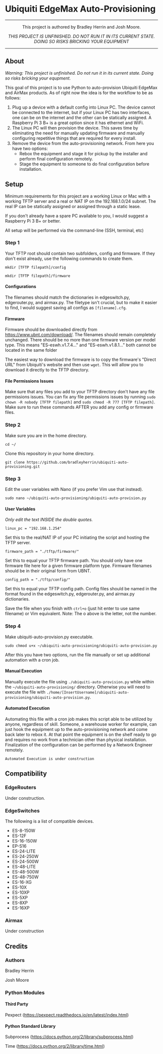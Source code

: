 # Ubiquiti EdgeMax Auto-Provisioning
---

<p align="center"> This project is authored by Bradley Herrin and Josh Moore. </p>

*<p align="center"> THIS PROJECT IS UNFINISHED. DO NOT RUN IT IN ITS CURRENT STATE. DOING SO RISKS BRICKING YOUR EQUIPMENT</P>*

---

## About
*Warning: This project is unfinished. Do not run it in its current state. Doing so risks bricking your equpment.*

This goal of this project is to use Python to auto-provision Ubiquiti EdgeMax and AirMax products. As of right now the idea is for the workflow to be as follows:

1. Plug up a device with a default config into Linux PC. The device cannot be connected to the internet, but if your Linux PC has two interfaces, one can be on the internet and the other can be statically assigned. A Raspberry Pi 3 B+ is a great option since it has ethernet and WiFi.
2. The Linux PC will then provision the device. This saves time by eliminating the need for manually updating firmware and manually configuring repetitive things that are required for every install.
3. Remove the device from the auto-provisioning network. From here you have two options:
    * Rebox the equipment and stage it for pickup by the installer and perform final configuration remotely.
    * Stage the equipment to someone to do final configuration before installation.

## Setup
Minimum requirements for this project are a working Linux or Mac with a working TFTP server and a real or NAT IP on the 192.168.1.0/24 subnet. The real IP can be statically assigned or assigned through a static lease.

If you don't already have a spare PC available to you, I would suggest a Raspberry Pi 3 B+ or better.

All setup will be performed via the command-line (SSH, terminal, etc)

### Step 1
Your TFTP root should contain two subfolders, config and firmware. If they don't exist already, use the following commands to create them.
```
mkdir [TFTP filepath]/config
```
```
mkdir [TFTP filepath]/firmware
```

#### Configurations
The filenames should match the dictionaries in edgeswitch.py, edgerouter.py, and airmax.py. The filetype isn't crucial, but to make it easier to find, I would suggest saving all configs as `[filename].cfg`.

#### Firmware
Firmware should be downloaded directly from https://www.ubnt.com/download/. The filenames should remain completely unchanged. There should be no more than one firmware version per model type. This means "ES-eswh.v1.7.4..." and "ES-eswh.v1.8.1..." both cannot be located in the same folder

The easiest way to download the firmware is to copy the firmware's "Direct URL" from Ubiquiti's website and then use `wget`. This will allow you to download it directly to the TFTP directory.

#### File Permissions Issues
Make sure that any files you add to your TFTP directory don't have any file permissions issues. You can fix any file permissions issues by running `sudo chown -R nobody [TFTP filepath]` and `sudo chmod -R 777 [TFTP filepath]`. Make sure to run these commands AFTER you add any config or firmware files.

### Step 2
Make sure you are in the home directory.
```
cd ~/
```
Clone this repository in your home directory.
```
git clone https://github.com/bradleyherrin/ubiquiti-auto-provisioning.git
```

### Step 3
Edit the user variables with Nano (if you prefer Vim use that instead).
```
sudo nano ~/ubiquiti-auto-provisioning/ubiquiti-auto-provision.py
```

#### User Variables
*Only edit the text INSIDE the double quotes.*
```
linux_pc = "192.168.1.254"
```
Set this to the real/NAT IP of your PC initiating the script and hosting the TFTP server.

```
firmware_path = "./tftp/firmware/"
```
Set this to equal your TFTP firmware path. You should only have one firmware file here for a given firmware platform type. Firmware filenames should be in their original form from UBNT.

```
config_path = "./tftp/config/"
```
Set this to equal your TFTP config path. Config files should be named in the format found in the edgeswitch.py, edgerouter.py, and airmax.py dictionaries.

Save the file when you finish with `ctrl+o` (just hit enter to use same filename) or Vim equivalent. Note: The o above is the letter, not the number.

### Step 4
Make ubiquiti-auto-provision.py executable.
```
sudo chmod u+x ~/ubiquiti-auto-provisioning/ubiquiti-auto-provision.py
```

After this you have two options, run the file manually or set up additional automation with a cron job.

#### Manual Execution
Manually execute the file using `./ubiquiti-auto-provision.py` while within the `~/ubiquiti-auto-provisioning/` directory. Otherwise you will need to execute the file with `./home/[InsertUsername]/ubiquiti-auto-provisioning/ubiquiti-auto-provision.py`.

#### Automated Execution
Automating this file with a cron job makes this script able to be utilized by anyone, regardless of skill. Someone, a warehouse worker for example, can just hook the equipment up to the auto-provisioning network and come back later to rebox it. At that point the equipment is on the shelf ready to go and requires no work from a technician other than physical installation. Finalization of the configuration can be performed by a Network Engineer remotely.

```
Automated Execution is under construction
```

## Compatibility

### EdgeRouters
Under construction.

### EdgeSwitches
The following is a list of compatible devices.
* ES-8-150W
* ES-12F
* ES-16-150W
* EP-S16
* ES-24-LITE
* ES-24-250W
* ES-24-500W
* ES-48-LITE
* ES-48-500W
* ES-48-750W
* ES-16-XG
* ES-10X
* ES-10XP
* ES-5XP
* ES-8XP
* ES-16XP

### Airmax
Under construction

## Credits

### Authors
Bradley Herrin

Josh Moore

### Python Modules

#### Third Party
Pexpect (https://pexpect.readthedocs.io/en/latest/index.html)

#### Python Standard Library
Subprocess (https://docs.python.org/2/library/subprocess.html)

Time (https://docs.python.org/2/library/time.html)
